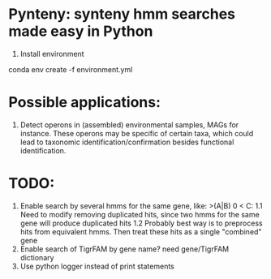 # Pynteny: synteny hmm searches made easy in Python

1. Install environment

conda env create -f environment.yml

# Possible applications:

1. Detect operons in (assembled) environmental samples, MAGs for instance. These operons may be specific of certain taxa, which could lead to taxonomic identification/confirmation besides functional identification.


# TODO: 
1. Enable search by several hmms for the same gene, like: >(A|B) 0 < C:
   1.1 Need to modify removing duplicated hits, since two hmms for the same gene will produce duplicated hits
   1.2 Probably best way is to preprocess hits from equivalent hmms. Then treat these hits as a single "combined" gene
2. Enable search of TigrFAM by gene name? need gene/TigrFAM dictionary
3. Use python logger instead of print statements
